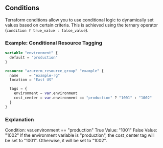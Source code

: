 ## Conditions

Terraform conditions allow you to use conditional logic to dynamically set values based on certain criteria. This is achieved using the ternary operator (`condition ? true_value : false_value`).

### Example: Conditional Resource Tagging

```terraform
variable "environment" {
  default = "production"
}

resource "azurerm_resource_group" "example" {
  name     = "example-rg"
  location = "East US"

  tags = {
    environment = var.environment
    cost_center = var.environment == "production" ? "1001" : "1002"
  }
}

```
### Explanation
Condition: var.environment == "production"
True Value: "1001"
False Value: "1002"
If the environment variable is "production", the cost_center tag will be set to "1001". Otherwise, it will be set to "1002".